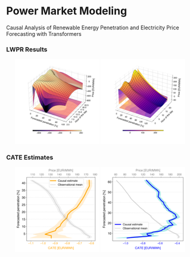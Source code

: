 # Power Market Modeling
Causal Analysis of Renewable Energy Penetration and Electricity Price Forecasting with Transformers

### LWPR Results

<div align="center">
  <img src="png/LWPR_solar.png" alt="Solar LWPR" width="45%"/>
  <img src="png/LWPR_wind.png" alt="Wind LWPR" width="45%"/>
</div>

### CATE Estimates

<div align="center">
  <img src="png/mean_vs_cate_solar.png" alt="Solar CATE" width="45%"/>
  <img src="png/mean_vs_cate_wind.png" alt="Wind CATE" width="45%"/>
</div>